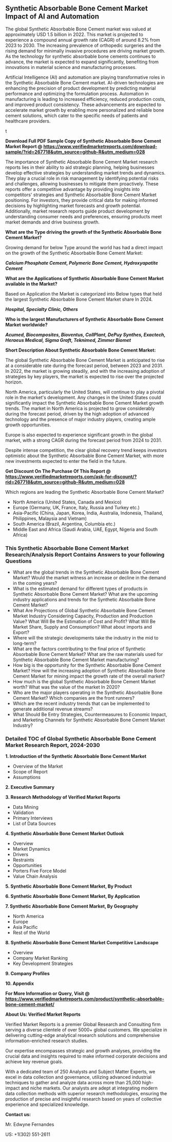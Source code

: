 <h2>Synthetic Absorbable Bone Cement Market Impact of AI and Automation</h2><p>The global Synthetic Absorbable Bone Cement market was valued at approximately USD 1.5 billion in 2022. This market is projected to experience a compound annual growth rate (CAGR) of around 8.2% from 2023 to 2030. The increasing prevalence of orthopedic surgeries and the rising demand for minimally invasive procedures are driving market growth. As the technology for synthetic absorbable bone cements continues to advance, the market is expected to expand significantly, benefiting from innovations in material science and manufacturing processes.</p><p>Artificial Intelligence (AI) and automation are playing transformative roles in the Synthetic Absorbable Bone Cement market. AI-driven technologies are enhancing the precision of product development by predicting material performance and optimizing the formulation process. Automation in manufacturing is leading to increased efficiency, reduced production costs, and improved product consistency. These advancements are expected to accelerate market growth by enabling more personalized and reliable bone cement solutions, which cater to the specific needs of patients and healthcare providers.</p>t</p><p id="" class=""><strong>Download Full PDF Sample Copy of Synthetic Absorbable Bone Cement Market Report @ <a href="https://www.verifiedmarketreports.com/download-sample/?rid=267718&utm_source=github-R&utm_medium=028" target="_blank">https://www.verifiedmarketreports.com/download-sample/?rid=267718&utm_source=github-R&utm_medium=028</a></strong></p><p>The importance of&nbsp;Synthetic Absorbable Bone Cement Market research reports lies in their ability to aid strategic planning, helping businesses develop effective strategies by understanding market trends and dynamics. They play a crucial role in risk management by identifying potential risks and challenges, allowing businesses to mitigate them proactively. These reports offer a competitive advantage by providing insights into competitors' strategies and Synthetic Absorbable Bone Cement Market positioning. For investors, they provide critical data for making informed decisions by highlighting market forecasts and growth potential. Additionally, market research reports guide product development by understanding consumer needs and preferences, ensuring products meet market demands and drive business growth.</p><p><strong>What are the&nbsp;Type driving the growth of the Synthetic Absorbable Bone Cement Market?</strong></p><p id="" class="">Growing demand for below Type around the world has had a direct impact on the growth of the Synthetic Absorbable Bone Cement Market:</p><em><strong>Calcium Phosphate Cement, Polymeric Bone Cement, Hydroxyapatite Cement</strong></em></p><strong>What are the&nbsp;Applications&nbsp;of Synthetic Absorbable Bone Cement Market available in the Market?</strong></p><p id="" class="">Based on Application the Market is categorized into Below types that held the largest Synthetic Absorbable Bone Cement Market share In 2024.</p><em><strong>Hospital, Specialty Clinic, Others</strong></em></p><strong>Who is the largest Manufacturers of Synthetic Absorbable Bone Cement Market worldwide?</strong></p><p><em><strong>Acumed, Biocomposites, Bioventus, CollPlant, DePuy Synthes, Exactech, Heraeus Medical, Sigma Graft, Teknimed, Zimmer Biomet</strong></em></p><p id="" class=""><strong>Short Description About Synthetic Absorbable Bone Cement Market:</strong></p><p>The global Synthetic Absorbable Bone Cement Market is anticipated to rise at a considerable rate during the forecast period, between 2023 and 2031. In 2022, the market is growing steadily, and with the increasing adoption of strategies by key players, the market is expected to rise over the projected horizon.</p><p>North America, particularly the United States, will continue to play a pivotal role in the market's development. Any changes in the United States could significantly impact the Synthetic Absorbable Bone Cement Market growth trends. The market in North America is projected to grow considerably during the forecast period, driven by the high adoption of advanced technology and the presence of major industry players, creating ample growth opportunities.</p><p>Europe is also expected to experience significant growth in the global market, with a strong CAGR during the forecast period from 2024 to 2031.</p><p>Despite intense competition, the clear global recovery trend keeps investors optimistic about the Synthetic Absorbable Bone Cement Market, with more new investments expected to enter the field in the future.</p><p id="" class=""><strong>Get Discount On The Purchase Of This Report @ <a href="https://www.verifiedmarketreports.com/ask-for-discount/?rid=267718&utm_source=github-R&utm_medium=028" target="_blank">https://www.verifiedmarketreports.com/ask-for-discount/?rid=267718&utm_source=github-R&utm_medium=028</a></strong></p>Which regions are leading the Synthetic Absorbable Bone Cement Market?</p><ul><li>North America (United States, Canada and Mexico)</li><li>Europe (Germany, UK, France, Italy, Russia and Turkey etc.)</li><li>Asia-Pacific (China, Japan, Korea, India, Australia, Indonesia, Thailand, Philippines, Malaysia and Vietnam)</li><li>South America (Brazil, Argentina, Columbia etc.)</li><li>Middle East and Africa (Saudi Arabia, UAE, Egypt, Nigeria and South Africa)</li></ul><h3 id="" class="">This Synthetic Absorbable Bone Cement Market Research/Analysis Report Contains Answers to your following Questions</h3><ul><li>What are the global trends in the Synthetic Absorbable Bone Cement Market? Would the market witness an increase or decline in the demand in the coming years?</li><li>What is the estimated demand for different types of products in Synthetic Absorbable Bone Cement Market? What are the upcoming industry applications and trends for the Synthetic Absorbable Bone Cement Market?</li><li>What Are Projections of Global Synthetic Absorbable Bone Cement Market Industry Considering Capacity, Production and Production Value? What Will Be the Estimation of Cost and Profit? What Will Be Market Share, Supply and Consumption? What about imports and Export?</li><li>Where will the strategic developments take the industry in the mid to long-term?</li><li>What are the factors contributing to the final price of Synthetic Absorbable Bone Cement Market? What are the raw materials used for Synthetic Absorbable Bone Cement Market manufacturing?</li><li>How big is the opportunity for the Synthetic Absorbable Bone Cement Market? How will the increasing adoption of Synthetic Absorbable Bone Cement Market for mining impact the growth rate of the overall market?</li><li>How much is the global Synthetic Absorbable Bone Cement Market worth? What was the value of the market In 2020?</li><li>Who are the major players operating in the Synthetic Absorbable Bone Cement Market? Which companies are the front runners?</li><li>Which are the recent industry trends that can be implemented to generate additional revenue streams?</li><li>What Should Be Entry Strategies, Countermeasures to Economic Impact, and Marketing Channels for Synthetic Absorbable Bone Cement Market Industry?</li></ul><h3 id="" class="">Detailed TOC of Global Synthetic Absorbable Bone Cement Market Research Report, 2024-2030</h3><p id="" class=""><strong>1. Introduction of the Synthetic Absorbable Bone Cement Market</strong></p><ul><li>Overview of the Market</li><li>Scope of Report</li><li>Assumptions</li></ul><p id="" class=""><strong>2. Executive Summary</strong></p><p id="" class=""><strong>3. Research Methodology of Verified Market Reports</strong></p><ul><li>Data Mining</li><li>Validation</li><li>Primary Interviews</li><li>List of Data Sources</li></ul><p id="" class=""><strong>4. Synthetic Absorbable Bone Cement Market Outlook</strong></p><ul><li>Overview</li><li>Market Dynamics</li><li>Drivers</li><li>Restraints</li><li>Opportunities</li><li>Porters Five Force Model</li><li>Value Chain Analysis</li></ul><p id="" class=""><strong>5. Synthetic Absorbable Bone Cement Market, By Product</strong></p><p id="" class=""><strong>6. Synthetic Absorbable Bone Cement Market, By Application</strong></p><p id="" class=""><strong>7. Synthetic Absorbable Bone Cement Market, By Geography</strong></p><ul><li>North America</li><li>Europe</li><li>Asia Pacific</li><li>Rest of the World</li></ul><p id="" class=""><strong>8. Synthetic Absorbable Bone Cement Market Competitive Landscape</strong></p><ul><li>Overview</li><li>Company Market Ranking</li><li>Key Development Strategies</li></ul><p id="" class=""><strong>9. Company Profiles</strong></p><p id="" class=""><strong>10. Appendix</strong></p><p id="" class=""><strong>For More Information or Query, Visit @ <a href="https://www.verifiedmarketreports.com/product/synthetic-absorbable-bone-cement-market/" target="_blank">https://www.verifiedmarketreports.com/product/synthetic-absorbable-bone-cement-market/</a></strong></p><p id="" class=""><strong>About Us: Verified Market Reports</strong></p><p id="" class="">Verified Market Reports is a premier Global Research and Consulting firm serving a diverse clientele of over 5000+ global customers. We specialize in delivering cutting-edge analytical research solutions and comprehensive information-enriched research studies.</p><p id="" class="">Our expertise encompasses strategic and growth analyses, providing the crucial data and insights required to make informed corporate decisions and achieve key revenue goals.</p><p id="" class="">With a dedicated team of 250 Analysts and Subject Matter Experts, we excel in data collection and governance, utilizing advanced industrial techniques to gather and analyze data across more than 25,000 high-impact and niche markets. Our analysts are adept at integrating modern data collection methods with superior research methodologies, ensuring the production of precise and insightful research based on years of collective experience and specialized knowledge.</p><p id="" class=""><strong>Contact us:</strong></p><p id="" class="">Mr. Edwyne Fernandes</p><p id="" class="">US: +1(302) 551-2611</p>
